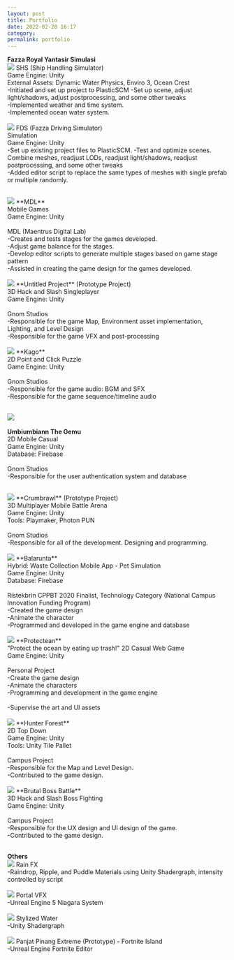 ```yaml
---
layout: post
title: Portfolio‎
date: 2022-02-28 16:17
category:
permalink: portfolio
---
```

**Fazza Royal Yantasir Simulasi**<br/>
<img src="/images/fulls/shipweather.gif" class="fit image">
SHS (Ship Handling Simulator)<br/>
Game Engine: Unity<br/>
External Assets: Dynamic Water Physics, Enviro 3, Ocean Crest<br/>
-Initiated and set up project to PlasticSCM
-Set up scene, adjust light/shadows, adjust postprocessing, and some other tweaks<br/>
-Implemented weather and time system.<br/>
-Implemented ocean water system.<br/><br/>
<img src="/images/fulls/fds.gif" class="fit image">
FDS (Fazza Driving Simulator)<br/>
Simulation<br/>
Game Engine: Unity<br/>
-Set up existing project files to PlasticSCM.
-Test and optimize scenes. Combine meshes, readjust LODs, readjust light/shadows, readjust postprocessing, and some other tweaks<br/>
-Added editor script to replace the same types of meshes with single prefab or multiple randomly.<br/><br/>

<img src="/images/fulls/grid mdl.png" class="fit image">
**MDL**<br/>
Mobile Games<br/>
Game Engine: Unity<br/><br/>
MDL (Maentrus Digital Lab)<br/>
-Creates and tests stages for the games developed.<br/>
-Adjust game balance for the stages.<br/>
-Develop editor scripts to generate multiple stages based on game stage pattern<br/>
-Assisted in creating the game design for the games developed.<br/><br/>

<img src="/images/fulls/projectp.png" class="fit image">
**Untitled Project** (Prototype Project)<br/>
3D Hack and Slash Singleplayer<br/>
Game Engine: Unity<br/><br/>
Gnom Studios<br/>
-Responsible for the game Map, Environment asset implementation, Lighting, and Level Design<br/>
-Responsible for the game VFX and post-processing <br/><br/>

<img src="/images/fulls/kago.png" class="fit image">
**Kago**<br/>
2D Point and Click Puzzle<br/>
Game Engine: Unity<br/><br/>
Gnom Studios<br/>
-Responsible for the game audio: BGM and SFX<br/>
-Responsible for the game sequence/timeline audio<br/><br/>

<img src="/images/fulls/umbi.jpg" class="fit image"><br/><br/>
**Umbiumbiann The Gemu**<br/>
2D Mobile Casual<br/>
Game Engine: Unity<br/>
Database: Firebase<br/><br/>
Gnom Studios<br/>
-Responsible for the user authentication system and database<br/><br/>

<img src="/images/fulls/crumbrawl.gif" class="fit image">
**Crumbrawl** (Prototype Project)<br/>
3D Multiplayer Mobile Battle Arena<br/>
Game Engine: Unity<br/>
Tools: Playmaker, Photon PUN<br/><br/>
Gnom Studios<br/>
-Responsible for all of the development. Designing and programming.<br/><br/>

<img src="/images/fulls/balarunta.png" class="fit image">
**Balarunta**<br/>
Hybrid: Waste Collection Mobile App - Pet Simulation<br/>
Game Engine: Unity<br/>
Database: Firebase<br/><br/>
Ristekbrin CPPBT 2020 Finalist, Technology Category (National Campus Innovation Funding Program)<br/>
-Created the game design<br/>
-Animate the character<br/>
-Programmed and developed in the game engine and database<br/><br/>

<img src="/images/fulls/protectean.png" class="fit image">
**Protectean**<br/>
"Protect the ocean by eating up trash!"
2D Casual Web Game<br/>
Game Engine: Unity<br/><br/>
Personal Project<br/>
-Create the game design<br/>
-Animate the characters<br/>
-Programming and development in the game engine<br/><br/>
-Supervise the art and UI assets<br/><br/>

<img src="/images/fulls/hfmap.png" class="fit image">
**Hunter Forest**<br/>
2D Top Down<br/>
Game Engine: Unity<br/>
Tools: Unity Tile Pallet<br/><br/>
Campus Project<br/>
-Responsible for the Map and Level Design.<br/>
-Contributed to the game design.<br/><br/>

<img src="/images/fulls/bbb.gif" class="fit image">
**Brutal Boss Battle**<br/>
3D Hack and Slash Boss Fighting<br/>
Game Engine: Unity<br/><br/>
Campus Project<br/>
-Responsible for the UX design and UI design of the game.<br/>
-Contributed to the game design.<br/><br/>

**Others**<br/>
<img src="/images/fulls/rainFX.gif" class="fit image">
Rain FX<br/>
-Raindrop, Ripple, and Puddle Materials using Unity Shadergraph, intensity controlled by script<br/><br/>
<img src="/images/fulls/portal_vfx.gif" class="fit image">
Portal VFX<br/>
-Unreal Engine 5 Niagara System<br/><br/>
<img src="/images/fulls/stylizedwater_shader.gif" class="fit image">
Stylized Water<br/>
-Unity Shadergraph<br/><br/>
<img src="/images/fulls/uefn1.gif" class="fit image">
Panjat Pinang Extreme (Prototype) - Fortnite Island<br/>
-Unreal Engine Fortnite Editor<br/><br/>
